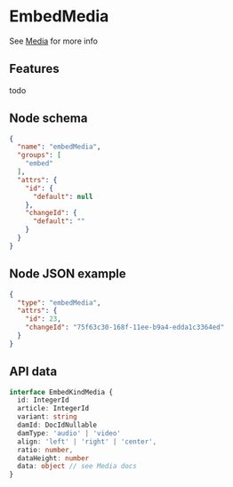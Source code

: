 # EmbedMedia

See [Media](/editor/media/general/) for more info

## Features
todo



## Node schema

```json
{
  "name": "embedMedia",
  "groups": [
    "embed"
  ],
  "attrs": {
    "id": {
      "default": null
    },
    "changeId": {
      "default": ""
    }
  }
}
```

## Node JSON example

```json
{
  "type": "embedMedia",
  "attrs": {
    "id": 23,
    "changeId": "75f63c30-168f-11ee-b9a4-edda1c3364ed"
  }
}
```

## API data

```ts
interface EmbedKindMedia {
  id: IntegerId
  article: IntegerId
  variant: string
  damId: DocIdNullable
  damType: 'audio' | 'video'
  align: 'left' | 'right' | 'center',
  ratio: number,
  dataHeight: number
  data: object // see Media docs
}
```

